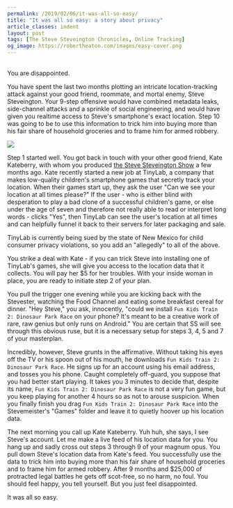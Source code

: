 ```yaml
---
permalink: /2019/02/06/it-was-all-so-easy/
title: "It was all so easy: a story about privacy"
article_classes: indent
layout: post
tags: [The Steve Steveington Chronicles, Online Tracking]
og_image: https://robertheaton.com/images/easy-cover.png
---
```

<br/>
You are disappointed.

You have spent the last two months plotting an intricate location-tracking attack against your good friend, roommate, and mortal enemy, Steve Steveington. Your 9-step offensive would have combined metadata leaks, side-channel attacks and a sprinkle of social engineering, and would have given you realtime access to Steve's smartphone's exact location. Step 10 was going to be to use this information to trick him into buying more than his fair share of household groceries and to frame him for armed robbery.

<img src="/images/easy-cover.png" />

Step 1 started well. You got back in touch with your other good friend, Kate Kateberry, with whom you produced [the Steve Steveington Show](/2019/01/15/a-brief-history-of-wi-fi-privacy-vulnerabilities/) a few months ago. Kate recently started a new job at TinyLab, a company that makes low-quality children's smartphone games that secretly track your location. When their games start up, they ask the user "Can we see your location at all times please?" If the user - who is either blind with desperation to play a bad clone of a successful children's game, or else under the age of seven and therefore not really able to read or interpret long words - clicks "Yes", then TinyLab can see the user's location at all times and can helpfully funnel it back to their servers for later packaging and sale.

TinyLab is currently being sued by the state of New Mexico for child consumer privacy violations, so you add an "allegedly" to all of the above.

You strike a deal with Kate - if you can trick Steve into installing one of TinyLab's games, she will give you access to the location data that it collects. You will pay her $5 for her troubles. With your inside woman in place, you are ready to initiate step 2 of your plan.

You pull the trigger one evening while you are kicking back with the Stevester, watching the Food Channel and eating some breakfast cereal for dinner. "Hey Steve," you ask, innocently, "could we install `Fun Kids Train 2: Dinosaur Park Race` on your phone? It's meant to be a creative work of rare, raw genius but only runs on Android." You are certain that SS will see through this obvious ruse, but it is a necessary setup for steps 3, 4, 5 and 7 of your masterplan.

Incredibly, however, Steve grunts in the affirmative. Without taking his eyes off the TV or his spoon out of his mouth, he downloads `Fun Kids Train 2: Dinosaur Park Race`. He signs up for an account using his email address, and tosses you his phone. Caught completely off-guard, you suppose that you had better start playing. It takes you 3 minutes to decide that, despite its name, `Fun Kids Train 2: Dinosaur Park Race` is not a very fun game, but you keep playing for another 4 hours so as not to arouse suspicion. When you finally finish you drag `Fun Kids Train 2: Dinosaur Park Race` into the Stevemeister's "Games" folder and leave it to quietly hoover up his location data.

The next morning you call up Kate Kateberry. Yuh huh, she says, I see Steve's account. Let me make a live feed of his location data for you. You hang up and sadly cross out steps 3 through 9 of your magnum opus. You pull down Steve's location data from Kate's feed. You successfully use the data to trick him into buying more than his fair share of household groceries and to frame him for armed robbery. After 9 months and $25,000 of protracted legal battles he gets off scot-free, so no harm, no foul. You should feel happy, you tell yourself. But you just feel disappointed.

It was all so easy.
